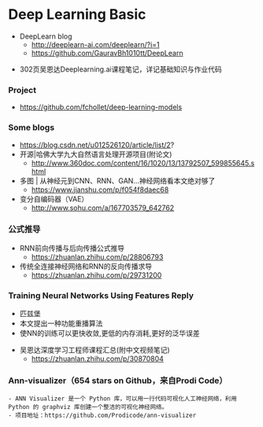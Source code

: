 # Deep Learning Basic

+ DeepLearn blog
	+ http://deeplearn-ai.com/deeplearn/?i=1
	+ https://github.com/GauravBh1010tt/DeepLearn

- 302页吴恩达Deeplearning.ai课程笔记，详记基础知识与作业代码

### Project
+ https://github.com/fchollet/deep-learning-models

### Some blogs
+ https://blog.csdn.net/u012526120/article/list/2?
+ 开源|哈佛大学九大自然语言处理开源项目(附论文)
	+ http://www.360doc.com/content/16/1020/13/13792507_599855645.shtml
+ 多图 | 从神经元到CNN、RNN、GAN…神经网络看本文绝对够了
	+ https://www.jianshu.com/p/f054f8daec68
+ 变分自编码器（VAE）
	+ http://www.sohu.com/a/167703579_642762

### 公式推导
+ RNN前向传播与后向传播公式推导
	+ https://zhuanlan.zhihu.com/p/28806793
+ 传统全连接神经网络和RNN的反向传播求导
	+ https://zhuanlan.zhihu.com/p/29731200

### Training Neural Networks Using Features Reply
+ 匹兹堡
+ 本文提出一种功能重播算法
+ 使NN的训练可以更快收敛,更低的内存消耗,更好的泛华误差

- 吴恩达深度学习工程师课程汇总(附中文视频笔记)
  - https://zhuanlan.zhihu.com/p/30870804

### Ann-visualizer（654 stars on Github，来自Prodi Code）
    - ANN Visualizer 是一个 Python 库，可以用一行代码可视化人工神经网络，利用 Python 的 graphviz 库创建一个整洁的可视化神经网络。
    - 项目地址：https://github.com/Prodicode/ann-visualizer
